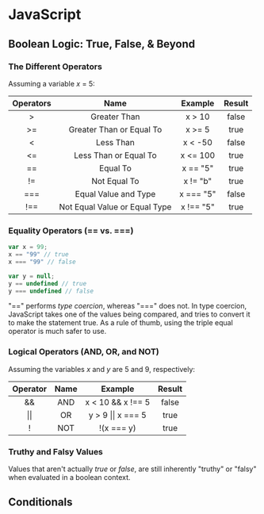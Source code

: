 # JavaScript

## Boolean Logic: True, False, & Beyond

### The Different Operators

Assuming a variable _x_ = 5:

| Operators | Name | Example | Result|
|:---------:|:----:|:-------:|:-------:|
| > | Greater Than | x > 10 | false |
| >= | Greater Than or Equal To | x >= 5 | true |
| < | Less Than | x < -50 | false |
| <= | Less Than or Equal To | x <= 100 | true |
| == | Equal To | x == "5" | true |
| != | Not Equal To | x != "b" | true |
| === | Equal Value and Type | x === "5" | false |
| !== | Not Equal Value or Equal Type | x !== "5" | true |

### Equality Operators (== vs. ===)

```javascript
var x = 99;
x == "99" // true
x === "99" // false

var y = null;
y == undefined // true
y === undefined // false
```
"==" performs _type coercion_, whereas "===" does not. In type coercion, JavaScript takes one of the values being compared, and tries to convert it to make the statement true. As a rule of thumb, using the triple equal operator is much safer to use.

### Logical Operators (AND, OR, and NOT)

Assuming the variables _x_ and _y_ are 5 and 9, respectively: 

| Operator | Name | Example | Result |
|:---:|:---:|:---:|:---:|
| && | AND | x < 10 && x !== 5 | false |
| &#124;&#124; | OR | y > 9 &#124;&#124; x === 5 | true |
| ! | NOT | !(x === y) | true |

### Truthy and Falsy Values

Values that aren't actually _true_ or _false_, are still inherently "truthy" or "falsy" when evaluated in a boolean context.

## Conditionals




